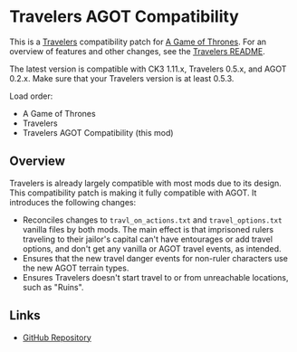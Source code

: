 # Travelers AGOT Compatibility

This is a [Travelers](https://steamcommunity.com/sharedfiles/filedetails/?id=3082182371) compatibility patch for [A Game of Thrones](https://steamcommunity.com/sharedfiles/filedetails/?id=2962333032). For an overview of features and other changes, see the [Travelers README](https://github.com/pharaox/travelers/blob/main/README.md).

The latest version is compatible with CK3 1.11.x, Travelers 0.5.x, and AGOT 0.2.x. Make sure that your Travelers version is at least 0.5.3.

Load order:

* A Game of Thrones
* Travelers
* Travelers AGOT Compatibility (this mod)

## Overview

Travelers is already largely compatible with most mods due to its design. This compatibility patch is making it fully compatible with AGOT. It introduces the following changes:

* Reconciles changes to  `travl_on_actions.txt` and `travel_options.txt` vanilla files by both mods. The main effect is that imprisoned rulers traveling to their jailor's capital can't have entourages or add travel options, and don't get any vanilla or AGOT travel events, as intended.
* Ensures that the new travel danger events for non-ruler characters use the new AGOT terrain types.
* Ensures Travelers doesn't start travel to or from unreachable locations, such as "Ruins".

## Links

* [GitHub Repository](https://github.com/pharaox/travelers_agot)
